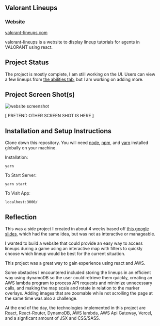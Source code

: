 ## Valorant Lineups

### Website

[valorant-lineups.com](https://valorant-lineups.com)

valorant-lineups is a website to display lineup tutorials for agents in VALORANT using react.

## Project Status

The project is mostly complete, I am still working on the UI. Users can view a few lineups from [the abilities tab](https://valorant-lineups.com/abilities), but I am working on adding more.

## Project Screen Shot(s)

![website screenshot](https://i.imgur.com/Rb4uGld.png)

[ PRETEND OTHER SCREEN SHOT IS HERE ]

## Installation and Setup Instructions

Clone down this repository. You will need [node](https://nodejs.org/en/), [npm](https://nodejs.org/en/), and [yarn](https://classic.yarnpkg.com/lang/en/docs/install/#windows-stable) installed globally on your machine.

Installation:

`yarn`

To Start Server:

`yarn start`

To Visit App:

`localhost:3000/`

## Reflection

This was a side project I created in about 4 weeks based off [this google slides](https://docs.google.com/presentation/d/1lC66dZQBioIc2E_sOvXS3ZoNykfSPl0Xj5qaDqknwwA/present?slide=id.g8d7eda0435_9_159), which had the same idea, but was not as interactive or manageable.

I wanted to build a website that could provide an easy way to access lineups during a game using an interactive map with filters to quickly choose which lineup would be best for the current situation.

This project was a great way to gain experience using react and AWS.

Some obstacles I encountered included storing the lineups in an efficient way using dynamoDB so the user could retrieve them quickly, creating an AWS lambda program to process API requests and minimize unnecessary calls, and making the map scale and rotate in relation to the marker overlays. Adding images that are zoomable while not scrolling the page at the same time was also a challenge.

At the end of the day, the technologies implemented in this project are React, React-Router, DynamoDB, AWS lambda, AWS Api Gateway, Vercel, and a signficant amount of JSX and CSS/SASS.
